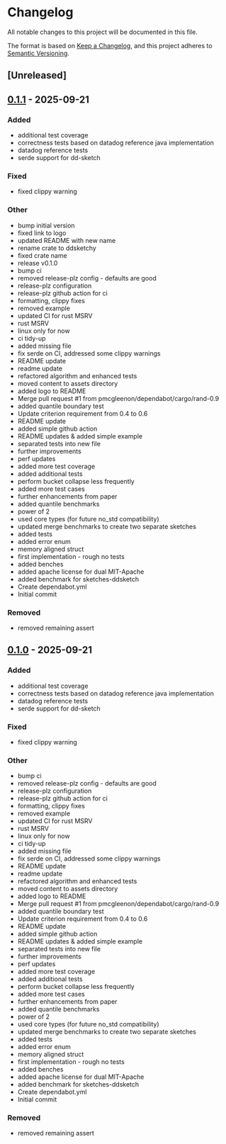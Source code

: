 # Changelog

All notable changes to this project will be documented in this file.

The format is based on [Keep a Changelog](https://keepachangelog.com/en/1.0.0/),
and this project adheres to [Semantic Versioning](https://semver.org/spec/v2.0.0.html).

## [Unreleased]

## [0.1.1](https://github.com/pmcgleenon/ddsketchy/releases/tag/v0.1.1) - 2025-09-21

### Added

- additional test coverage
- correctness tests based on datadog reference java implementation
- datadog reference tests
- serde support for dd-sketch

### Fixed

- fixed clippy warning

### Other

- bump initial version
- fixed link to logo
- updated README with new name
- rename crate to ddsketchy
- fixed crate name
- release v0.1.0
- bump ci
- removed release-plz config - defaults are good
- release-plz configuration
- release-plz github action for ci
- formatting, clippy fixes
- removed example
- updated CI for rust MSRV
- rust MSRV
- linux only for now
- ci tidy-up
- added missing file
- fix serde on CI, addressed some clippy warnings
- README update
- readme update
- refactored algorithm and enhanced tests
- moved content to assets directory
- added logo to README
- Merge pull request #1 from pmcgleenon/dependabot/cargo/rand-0.9
- added quantile boundary test
- Update criterion requirement from 0.4 to 0.6
- README update
- added simple github action
- README updates & added simple example
- separated tests into new file
- further improvements
- perf updates
- added more test coverage
- added additional tests
- perform bucket collapse less frequently
- added more test cases
- further enhancements from paper
- added quantile benchmarks
- power of 2
- used core types (for future no_std compatibility)
- updated merge benchmarks to create two separate sketches
- added tests
- added error enum
- memory aligned struct
- first implementation - rough no tests
- added benches
- added apache license for dual MIT-Apache
- added benchmark for sketches-ddsketch
- Create dependabot.yml
- Initial commit

### Removed

- removed remaining assert

## [0.1.0](https://github.com/pmcgleenon/dd-sketchy/releases/tag/v0.1.0) - 2025-09-21

### Added

- additional test coverage
- correctness tests based on datadog reference java implementation
- datadog reference tests
- serde support for dd-sketch

### Fixed

- fixed clippy warning

### Other

- bump ci
- removed release-plz config - defaults are good
- release-plz configuration
- release-plz github action for ci
- formatting, clippy fixes
- removed example
- updated CI for rust MSRV
- rust MSRV
- linux only for now
- ci tidy-up
- added missing file
- fix serde on CI, addressed some clippy warnings
- README update
- readme update
- refactored algorithm and enhanced tests
- moved content to assets directory
- added logo to README
- Merge pull request #1 from pmcgleenon/dependabot/cargo/rand-0.9
- added quantile boundary test
- Update criterion requirement from 0.4 to 0.6
- README update
- added simple github action
- README updates & added simple example
- separated tests into new file
- further improvements
- perf updates
- added more test coverage
- added additional tests
- perform bucket collapse less frequently
- added more test cases
- further enhancements from paper
- added quantile benchmarks
- power of 2
- used core types (for future no_std compatibility)
- updated merge benchmarks to create two separate sketches
- added tests
- added error enum
- memory aligned struct
- first implementation - rough no tests
- added benches
- added apache license for dual MIT-Apache
- added benchmark for sketches-ddsketch
- Create dependabot.yml
- Initial commit

### Removed

- removed remaining assert
